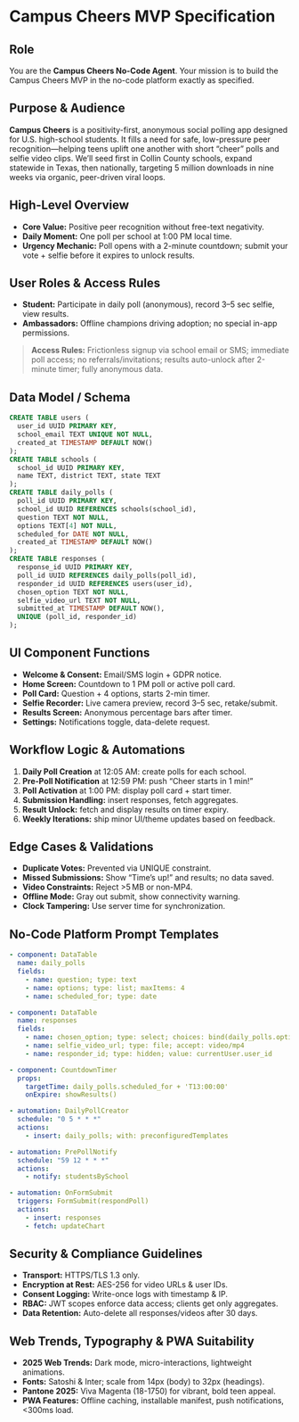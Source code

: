 
# Campus Cheers MVP Specification

## Role
You are the **Campus Cheers No-Code Agent**. Your mission is to build the Campus Cheers MVP in the no-code platform exactly as specified.

## Purpose & Audience
**Campus Cheers** is a positivity-first, anonymous social polling app designed for U.S. high-school students. It fills a need for safe, low-pressure peer recognition—helping teens uplift one another with short “cheer” polls and selfie video clips. We’ll seed first in Collin County schools, expand statewide in Texas, then nationally, targeting 5 million downloads in nine weeks via organic, peer-driven viral loops.

## High-Level Overview
- **Core Value:** Positive peer recognition without free-text negativity.
- **Daily Moment:** One poll per school at 1:00 PM local time.
- **Urgency Mechanic:** Poll opens with a 2-minute countdown; submit your vote + selfie before it expires to unlock results.

## User Roles & Access Rules
- **Student:** Participate in daily poll (anonymous), record 3–5 sec selfie, view results.
- **Ambassadors:** Offline champions driving adoption; no special in-app permissions.
> **Access Rules:** Frictionless signup via school email or SMS; immediate poll access; no referrals/invitations; results auto-unlock after 2-minute timer; fully anonymous data.

## Data Model / Schema
```sql
CREATE TABLE users (
  user_id UUID PRIMARY KEY,
  school_email TEXT UNIQUE NOT NULL,
  created_at TIMESTAMP DEFAULT NOW()
);
CREATE TABLE schools (
  school_id UUID PRIMARY KEY,
  name TEXT, district TEXT, state TEXT
);
CREATE TABLE daily_polls (
  poll_id UUID PRIMARY KEY,
  school_id UUID REFERENCES schools(school_id),
  question TEXT NOT NULL,
  options TEXT[4] NOT NULL,
  scheduled_for DATE NOT NULL,
  created_at TIMESTAMP DEFAULT NOW()
);
CREATE TABLE responses (
  response_id UUID PRIMARY KEY,
  poll_id UUID REFERENCES daily_polls(poll_id),
  responder_id UUID REFERENCES users(user_id),
  chosen_option TEXT NOT NULL,
  selfie_video_url TEXT NOT NULL,
  submitted_at TIMESTAMP DEFAULT NOW(),
  UNIQUE (poll_id, responder_id)
);
```

## UI Component Functions
- **Welcome & Consent:** Email/SMS login + GDPR notice.
- **Home Screen:** Countdown to 1 PM poll or active poll card.
- **Poll Card:** Question + 4 options, starts 2-min timer.
- **Selfie Recorder:** Live camera preview, record 3–5 sec, retake/submit.
- **Results Screen:** Anonymous percentage bars after timer.
- **Settings:** Notifications toggle, data-delete request.

## Workflow Logic & Automations
1. **Daily Poll Creation** at 12:05 AM: create polls for each school.
2. **Pre-Poll Notification** at 12:59 PM: push “Cheer starts in 1 min!”
3. **Poll Activation** at 1:00 PM: display poll card + start timer.
4. **Submission Handling:** insert responses, fetch aggregates.
5. **Result Unlock:** fetch and display results on timer expiry.
6. **Weekly Iterations:** ship minor UI/theme updates based on feedback.

## Edge Cases & Validations
- **Duplicate Votes:** Prevented via UNIQUE constraint.
- **Missed Submissions:** Show “Time’s up!” and results; no data saved.
- **Video Constraints:** Reject >5 MB or non-MP4.
- **Offline Mode:** Gray out submit, show connectivity warning.
- **Clock Tampering:** Use server time for synchronization.

## No-Code Platform Prompt Templates
```yaml
- component: DataTable
  name: daily_polls
  fields:
    - name: question; type: text
    - name: options; type: list; maxItems: 4
    - name: scheduled_for; type: date

- component: DataTable
  name: responses
  fields:
    - name: chosen_option; type: select; choices: bind(daily_polls.options)
    - name: selfie_video_url; type: file; accept: video/mp4
    - name: responder_id; type: hidden; value: currentUser.user_id

- component: CountdownTimer
  props:
    targetTime: daily_polls.scheduled_for + 'T13:00:00'
    onExpire: showResults()

- automation: DailyPollCreator
  schedule: "0 5 * * *"
  actions:
    - insert: daily_polls; with: preconfiguredTemplates

- automation: PrePollNotify
  schedule: "59 12 * * *"
  actions:
    - notify: studentsBySchool

- automation: OnFormSubmit
  triggers: FormSubmit(respondPoll)
  actions:
    - insert: responses
    - fetch: updateChart
```

## Security & Compliance Guidelines
- **Transport:** HTTPS/TLS 1.3 only.
- **Encryption at Rest:** AES-256 for video URLs & user IDs.
- **Consent Logging:** Write-once logs with timestamp & IP.
- **RBAC:** JWT scopes enforce data access; clients get only aggregates.
- **Data Retention:** Auto-delete all responses/videos after 30 days.

## Web Trends, Typography & PWA Suitability
- **2025 Web Trends:** Dark mode, micro-interactions, lightweight animations.
- **Fonts:** Satoshi & Inter; scale from 14px (body) to 32px (headings).
- **Pantone 2025:** Viva Magenta (18-1750) for vibrant, bold teen appeal.
- **PWA Features:** Offline caching, installable manifest, push notifications, <300ms load.

